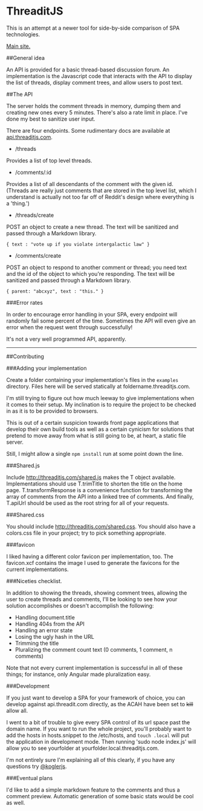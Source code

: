 # ThreaditJS

This is an attempt at a newer tool for side-by-side comparison of SPA technologies.  

[Main site.](http://threaditjs.com)

##General idea

An API is provided for a basic thread-based discussion forum.  An implementation is the Javascript code that interacts with the API to display the list of threads, display comment trees, and allow users to post text.  

##The API

The server holds the comment threads in memory, dumping them and creating new ones every 5 minutes.  There's also a rate limit in place.  I've done my best to sanitize user input.  

There are four endpoints.  Some rudimentary docs are available at [api.threaditjs.com](http://api.threaditjs.com).  

* /threads

Provides a list of top level threads.  

* /comments/:id

Provides a list of all descendants of the comment with the given id.  (Threads are really just comments that are stored in the top level list, which I understand is actually not too far off of Reddit's design where everything is a 'thing.')

* /threads/create

POST an object to create a new thread.  The text will be sanitized and passed through a Markdown library.  

    { text : "vote up if you violate intergalactic law" }

* /comments/create

POST an object to respond to another comment or thread; you need text and the id of the object to which you're responding.  The text will be sanitized and passed through a Markdown library.  

    { parent: "abcxyz", text : "this." }

###Error rates

In order to encourage error handling in your SPA, every endpoint will randomly fail some percent of the time.  Sometimes the API will even give an error when the request went through successfully!  

It's not a very well programmed API, apparently.  

---

##Contributing

###Adding your implementation

Create a folder containing your implementation's files in the `examples` directory.  Files here will be served statically at foldername.threaditjs.com.

I'm still trying to figure out how much leeway to give implementations when it comes to their setup.  My inclination is to require the project to be checked in as it is to be provided to browsers.  

This is out of a certain suspicion towards front page applications that develop their own build tools as well as a certain cynicism for solutions that pretend to move away from what is still going to be, at heart, a static file server.  

Still, I might allow a single `npm install` run at some point down the line.  

###Shared.js

Include http://threaditjs.com/shared.js makes the T object available.  Implementations should use T.trimTitle to shorten the title on the home page.  T.transformResponse is a convenience function for transforming the array of comments from the API into a linked tree of comments.  And finally, T.apiUrl should be used as the root string for all of your requests.  

###Shared.css

You should include http://threaditjs.com/shared.css.  You should also have a colors.css file in your project; try to pick something appropriate.  

###favicon

I liked having a different color favicon per implementation, too.  The favicon.xcf contains the image I used to generate the favicons for the current implementations.  

###Niceties checklist.

In addition to showing the threads, showing comment trees, allowing the user to create threads and comments, I'll be looking to see how your solution accomplishes or doesn't accomplish the following:

* Handling document.title
* Handling 404s from the API
* Handling an error state
* Losing the ugly hash in the URL
* Trimming the title
* Pluralizing the comment count text (0 comments, 1 comment, n comments)

Note that not every current implementation is successful in all of these things; for instance, only Angular made pluralization easy.  

###Development 

If you just want to develop a SPA for your framework of choice, you can develop against api.threadit.com directly, as the ACAH have been set to ~~kill~~ allow all.  

I went to a bit of trouble to give every SPA control of its url space past the domain name.  If you want to run the whole project, you'll probably want to add the hosts in hosts.snippet to the /etc/hosts, and `touch .local` will put the application in development mode.  Then running 'sudo node index.js' will allow you to see yourfolder at yourfolder.local.threaditjs.com.  

I'm not entirely sure I'm explaining all of this clearly, if you have any questions try [@koglerjs](http://twitter.com/koglerjs).  

###Eventual plans

I'd like to add a simple markdown feature to the comments and thus a comment preview.  Automatic generation of some basic stats would be cool as well.  